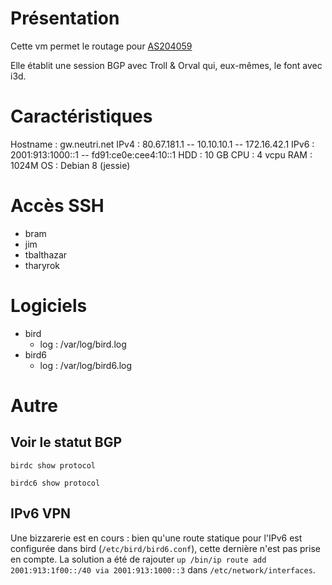 <!-- TITLE: VM gw -->
<!-- SUBTITLE: Infrastructure - vm gw -->

# Présentation
Cette vm permet le routage pour [AS204059](https://bgp.he.net/AS204059)

Elle établit une session BGP avec Troll & Orval qui, eux-mêmes, le font avec i3d.

# Caractéristiques
Hostname   : gw.neutri.net
IPv4        : 80.67.181.1 -- 10.10.10.1 -- 172.16.42.1
IPv6        : 2001:913:1000::1 -- fd91:ce0e:cee4:10::1
HDD         : 10 GB
CPU         : 4 vcpu
RAM         : 1024M
OS          : Debian 8 (jessie)

# Accès SSH
* bram
* jim
* tbalthazar
* tharyrok

# Logiciels
* bird
    * log : /var/log/bird.log
* bird6
    * log : /var/log/bird6.log
# Autre
## Voir le statut BGP
```
birdc show protocol
```
```
birdc6 show protocol
```

## IPv6 VPN
Une bizzarerie est en cours : bien qu'une route statique pour l'IPv6 est configurée dans bird (`/etc/bird/bird6.conf`), cette dernière n'est pas prise en compte. La solution a été de rajouter `up /bin/ip route add 2001:913:1f00::/40 via 2001:913:1000::3` dans `/etc/network/interfaces`.